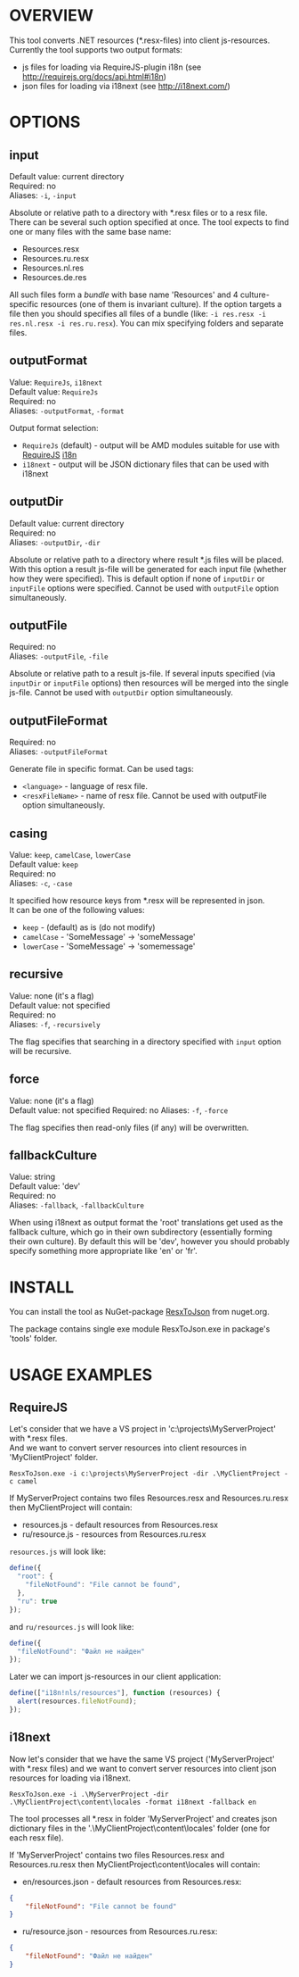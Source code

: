 # OVERVIEW

This tool converts .NET resources (*.resx-files) into client js-resources.
Currently the tool supports two output formats:
* js files for loading via RequireJS-plugin i18n (see http://requirejs.org/docs/api.html#i18n)
* json files for loading via i18next (see http://i18next.com/)


# OPTIONS

## input
Default value: current directory  
Required: no  
Aliases: `-i`, `-input`  
  
Absolute or relative path to a directory with *.resx files or to a resx file.
There can be several such option specified at once.
The tool expects to find one or many files with the same base name:
* Resources.resx  
* Resources.ru.resx  
* Resources.nl.res
* Resources.de.res

All such files form a _bundle_ with base name 'Resources' and 4 culture-specific resources (one of them is invariant culture).
If the option targets a file then you should specifies all files of a bundle (like: `-i res.resx -i res.nl.resx -i res.ru.resx`). You can mix specifying folders and separate files.

## outputFormat
Value: `RequireJs`, `i18next`  
Default value: `RequireJs`  
Required: no  
Aliases: `-outputFormat`, `-format`  

Output format selection:
* `RequireJs` (default) - output will be AMD modules suitable for use with [RequireJS](http://requirejs.org/) [i18n](http://requirejs.org/docs/api.html#i18n)  
* `i18next` - output will be JSON dictionary files that can be used with i18next


## outputDir
Default value: current directory  
Required: no  
Aliases: `-outputDir`, `-dir`  
  
Absolute or relative path to a directory where result *.js files will be placed. 
With this option a result js-file will be generated for each input file (whether how they were specified).
This is default option if none of `inputDir` or `inputFile` options were specified.
Cannot be used with `outputFile` option simultaneously.


## outputFile
Required: no  
Aliases: `-outputFile`, `-file`

Absolute or relative path to a result js-file. If several inputs specified (via `inputDir` or `inputFile` options)
then resources will be merged into the single js-file. 
Cannot be used with `outputDir` option simultaneously.

## outputFileFormat
Required: no  
Aliases: `-outputFileFormat`

Generate file in specific format.
Can be used tags:
* `<language>` - language of resx file.
* `<resxFileName>` - name of resx file.
Cannot be used with outputFile option simultaneously.

## casing
Value: `keep`, `camelCase`, `lowerCase`  
Default value: `keep`  
Required: no  
Aliases: `-c`, `-case`  
  
It specified how resource keys from *.resx will be represented in json.  
It can be one of the following values:  
* `keep` - (default) as is (do not modify)
* `camelCase` - 'SomeMessage' -> 'someMessage'
* `lowerCase` - 'SomeMessage' -> 'somemessage'


## recursive
Value: none (it's a flag)  
Default value: not specified  
Required: no  
Aliases: `-f`, `-recursively`  

The flag specifies that searching in a directory specified with `input` option will be recursive.


## force
Value: none (it's a flag)  
Default value: not specified
Required: no
Aliases: `-f`, `-force`

The flag specifies then read-only files (if any) will be overwritten.


## fallbackCulture
Value: string  
Default value: 'dev'  
Required: no  
Aliases: `-fallback`, `-fallbackCulture`  

When using i18next as output format the 'root' translations get used as the fallback culture, which go in their own subdirectory (essentially forming their own culture). By default this will be 'dev', however you should probably specify something more appropriate like 'en' or 'fr'.


# INSTALL

You can install the tool as NuGet-package [ResxToJson](https://www.nuget.org/packages/ResxToJson) from nuget.org.

The package contains single exe module ResxToJson.exe in package's 'tools' folder.


# USAGE EXAMPLES
## RequireJS
Let's consider that we have a VS project in 'c:\projects\MyServerProject' with *.resx files.  
And we want to convert server resources into client resources in 'MyClientProject' folder.

```
ResxToJson.exe -i c:\projects\MyServerProject -dir .\MyClientProject -c camel
```

If MyServerProject contains two files Resources.resx and Resources.ru.resx then MyClientProject will contain: 

* resources.js - default resources from Resources.resx
* ru/resource.js - resources from Resources.ru.resx

`resources.js` will look like:
```js
define({
  "root": {
    "fileNotFound": "File cannot be found",
  },
  "ru": true
});
```

and `ru/resources.js` will look like:
```js
define({
  "fileNotFound": "Файл не найден"
});
```

Later we can import js-resources in our client application:
```js
define(["i18n!nls/resources"], function (resources) {
  alert(resources.fileNotFound);
});
```

## i18next 
Now let's consider that we have the same VS project ('MyServerProject' with *.resx files) and we want to convert server resources into client json resources for loading via i18next.  

```
ResxToJson.exe -i .\MyServerProject -dir .\MyClientProject\content\locales -format i18next -fallback en
```

The tool processes all *.resx in folder 'MyServerProject' and creates json dictionary files in the '.\MyClientProject\content\locales' folder (one for each resx file).

If 'MyServerProject' contains two files Resources.resx and Resources.ru.resx then MyClientProject\content\locales will contain: 

* en/resources.json - default resources from Resources.resx:
```json
{
    "fileNotFound": "File cannot be found"
}
```
* ru/resource.json - resources from Resources.ru.resx:
```json
{
    "fileNotFound": "Файл не найден"
}
```
